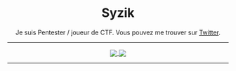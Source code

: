 <h1 align=center>Syzik</h1>


<p align="center">
Je suis Pentester / joueur de CTF. Vous pouvez me trouver sur <a href="https://twitter.com/SyzikSecu">Twitter</a>.
</p>

---

<p align="center">
<a href="https://github.com/syzik/Syzik">
  <img align="center" src="https://github-readme-stats.vercel.app/api?username=Syzik&include_all_commits=true&custom_title=syzik's+GitHub+Stats&hide=contribs&show_icons=true&line_height=32&count_private=false&title_color=ffffff&text_color=c9cacc&icon_color=b32d00&bg_color=1a1a1a" />
</a>
<a href="https://github.com/syzik/syzik">
  <img align="center" src="https://github-readme-stats.vercel.app/api/top-langs/?username=Syzik&hide_title=false&exclude_repo=syzik.github.io,https://github.com/Syzik/Client_iot&langs_count=3&layout=default&hide_border=false&bg_color=1a1a1a&text_color=c9cacc&title_color=ffffff&hide=javascript,html,css,objective-c,typescript" />
</a>
</p>

---

<!--
Here are some ideas to get you started:

- 🔭 I’m currently working on ...
- 🌱 I’m currently learning ...
- 👯 I’m looking to collaborate on ...
- 🤔 I’m looking for help with ...
- 💬 Ask me about ...
- 📫 How to reach me: ...
- 😄 Pronouns: ...
- ⚡ Fun fact: ...
-->
